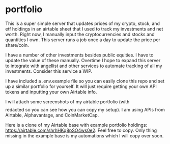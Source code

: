 # portfolio
This is a super simple server that updates prices of my crypto, stock, and etf holdings in an airtable sheet that I used to track my investments and net worth. Right now, I manually input the cryptocurrencies and stocks and quantities I own. This server runs a job once a day to update the price per share/coin. 

I have a number of other investments besides public equities. I have to update the value of these manually. Overtime I hope to expand this server to integrate with angellist and other services to automate tracking of all my investments. Consider this service a WIP. 

I have included a .env.example file so you can easily clone this repo and set up a similar portfolio for yourself. It will just require getting your own API tokens and inputting your own Airtable info. 

I will attach some screenshots of my airtable portfolio (with $$$$ redacted so you can see how you can copy my setup). I am using APIs from Airtable, Alphavantage, and CoinMarketCap. 

Here is a clone of my Airtable base with example portfolio holdings: https://airtable.com/shrhHKq8pSO4ws0e2. Feel free to copy. Only thing missing in the example base is my automations which I will copy over soon. 
